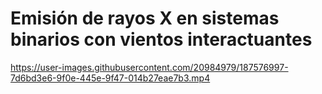 # Emisión de rayos X en sistemas binarios con vientos interactuantes


https://user-images.githubusercontent.com/20984979/187576997-7d6bd3e6-9f0e-445e-9f47-014b27eae7b3.mp4

